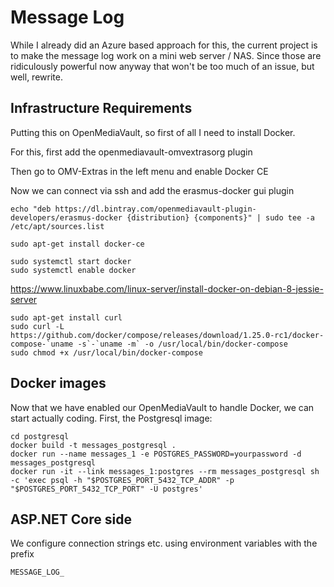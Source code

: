 # Message Log
While I already did an Azure based approach for this, the current project
is to make the message log work on a mini web server / NAS. Since those are
ridiculously powerful now anyway that won't be too much of an issue, but
well, rewrite.

## Infrastructure Requirements
Putting this on OpenMediaVault, so first of all I need to install Docker.

For this, first add the openmediavault-omvextrasorg plugin

Then go to OMV-Extras in the left menu and enable Docker CE

Now we can connect via ssh and add the erasmus-docker gui plugin

	echo "deb https://dl.bintray.com/openmediavault-plugin-developers/erasmus-docker {distribution} {components}" | sudo tee -a /etc/apt/sources.list

	sudo apt-get install docker-ce

	sudo systemctl start docker
	sudo systemctl enable docker

https://www.linuxbabe.com/linux-server/install-docker-on-debian-8-jessie-server

	sudo apt-get install curl
	sudo curl -L https://github.com/docker/compose/releases/download/1.25.0-rc1/docker-compose-`uname -s`-`uname -m` -o /usr/local/bin/docker-compose
	sudo chmod +x /usr/local/bin/docker-compose

## Docker images
Now that we have enabled our OpenMediaVault to handle Docker, we can start actually coding. First, the Postgresql image:

	cd postgresql
	docker build -t messages_postgresql .
	docker run --name messages_1 -e POSTGRES_PASSWORD=yourpassword -d messages_postgresql
	docker run -it --link messages_1:postgres --rm messages_postgresql sh -c 'exec psql -h "$POSTGRES_PORT_5432_TCP_ADDR" -p "$POSTGRES_PORT_5432_TCP_PORT" -U postgres'

## ASP.NET Core side
We configure connection strings etc. using environment variables with the prefix

	MESSAGE_LOG_


	
